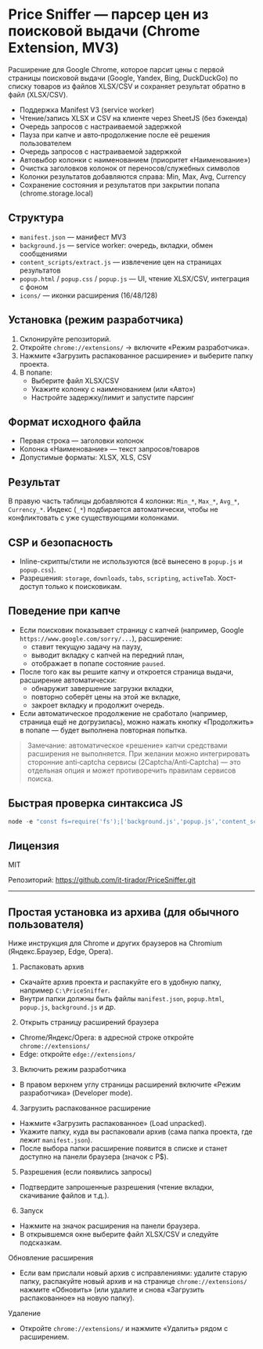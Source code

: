 # Price Sniffer — парсер цен из поисковой выдачи (Chrome Extension, MV3)

Расширение для Google Chrome, которое парсит цены с первой страницы поисковой выдачи (Google, Yandex, Bing, DuckDuckGo) по списку товаров из файлов XLSX/CSV и сохраняет результат обратно в файл (XLSX/CSV).

- Поддержка Manifest V3 (service worker)
- Чтение/запись XLSX и CSV на клиенте через SheetJS (без бэкенда)
- Очередь запросов с настраиваемой задержкой
 - Пауза при капче и авто‑продолжение после её решения пользователем
 - Очередь запросов с настраиваемой задержкой
- Автовыбор колонки с наименованием (приоритет «Наименование»)
- Очистка заголовков колонок от переносов/служебных символов
- Колонки результатов добавляются справа: Min, Max, Avg, Currency
- Сохранение состояния и результатов при закрытии попапа (chrome.storage.local)

## Структура
- `manifest.json` — манифест MV3
- `background.js` — service worker: очередь, вкладки, обмен сообщениями
- `content_scripts/extract.js` — извлечение цен на страницах результатов
- `popup.html` / `popup.css` / `popup.js` — UI, чтение XLSX/CSV, интеграция с фоном
- `icons/` — иконки расширения (16/48/128)

## Установка (режим разработчика)
1. Склонируйте репозиторий.
2. Откройте `chrome://extensions/` → включите «Режим разработчика».
3. Нажмите «Загрузить распакованное расширение» и выберите папку проекта.
4. В попапе:
   - Выберите файл XLSX/CSV
   - Укажите колонку с наименованием (или «Авто»)
   - Настройте задержку/лимит и запустите парсинг

## Формат исходного файла
- Первая строка — заголовки колонок
- Колонка «Наименование» — текст запросов/товаров
- Допустимые форматы: XLSX, XLS, CSV

## Результат
В правую часть таблицы добавляются 4 колонки: `Min_*`, `Max_*`, `Avg_*`, `Currency_*`. Индекс (`_*`) подбирается автоматически, чтобы не конфликтовать с уже существующими колонками.

## CSP и безопасность
- Inline-скрипты/стили не используются (всё вынесено в `popup.js` и `popup.css`).
- Разрешения: `storage`, `downloads`, `tabs`, `scripting`, `activeTab`. Хост-доступ только к поисковикам.

## Поведение при капче
- Если поисковик показывает страницу с капчей (например, Google `https://www.google.com/sorry/...`), расширение:
  - ставит текущую задачу на паузу,
  - выводит вкладку с капчей на передний план,
  - отображает в попапе состояние `paused`.
- После того как вы решите капчу и откроется страница выдачи, расширение автоматически:
  - обнаружит завершение загрузки вкладки,
  - повторно соберёт цены на этой же вкладке,
  - закроет вкладку и продолжит очередь.
- Если автоматическое продолжение не сработало (например, страница ещё не догрузилась), можно нажать кнопку «Продолжить» в попапе — будет выполнена повторная попытка.

> Замечание: автоматическое «решение» капчи средствами расширения не выполняется. При желании можно интегрировать сторонние anti‑captcha сервисы (2Captcha/Anti‑Captcha) — это отдельная опция и может противоречить правилам сервисов поиска.

## Быстрая проверка синтаксиса JS
```powershell
node -e "const fs=require('fs');['background.js','popup.js','content_scripts/extract.js'].forEach(f=>{const s=fs.readFileSync(f,'utf8');new Function(s);console.log(f+': OK')})"
```

## Лицензия
MIT

Репозиторий: https://github.com/it-tirador/PriceSniffer.git

---

## Простая установка из архива (для обычного пользователя)

Ниже инструкция для Chrome и других браузеров на Chromium (Яндекс.Браузер, Edge, Opera).

1) Распаковать архив
- Скачайте архив проекта и распакуйте его в удобную папку, например `C:\PriceSniffer`.
- Внутри папки должны быть файлы `manifest.json`, `popup.html`, `popup.js`, `background.js` и др.

2) Открыть страницу расширений браузера
- Chrome/Яндекс/Opera: в адресной строке откройте `chrome://extensions/`
- Edge: откройте `edge://extensions/`

3) Включить режим разработчика
- В правом верхнем углу страницы расширений включите «Режим разработчика» (Developer mode).

4) Загрузить распакованное расширение
- Нажмите «Загрузить распакованное» (Load unpacked).
- Укажите папку, куда вы распаковали архив (сама папка проекта, где лежит `manifest.json`).
- После выбора папки расширение появится в списке и станет доступно на панели браузера (значок с P$).

5) Разрешения (если появились запросы)
- Подтвердите запрошенные разрешения (чтение вкладки, скачивание файлов и т.д.).

6) Запуск
- Нажмите на значок расширения на панели браузера.
- В открывшемся окне выберите файл XLSX/CSV и следуйте подсказкам.

Обновление расширения
- Если вам прислали новый архив с исправлениями: удалите старую папку, распакуйте новый архив и на странице `chrome://extensions/` нажмите «Обновить» (или удалите и снова «Загрузить распакованное» на новую папку).

Удаление
- Откройте `chrome://extensions/` и нажмите «Удалить» рядом с расширением.
